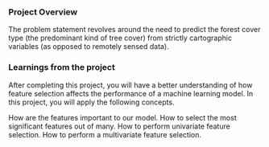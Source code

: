 ### Project Overview

 The problem statement revolves around the need to predict the forest cover type (the predominant kind of tree cover) from strictly cartographic variables (as opposed to remotely sensed data).


### Learnings from the project

 After completing this project, you will have a better understanding of how feature selection affects the performance of a machine learning model. In this project, you will apply the following concepts.

How are the features important to our model.
How to select the most significant features out of many.
How to perform univariate feature selection.
How to perform a multivariate feature selection.


